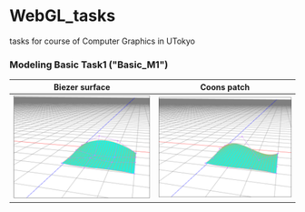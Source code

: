 # WebGL_tasks

tasks for course of Computer Graphics in UTokyo

### Modeling Basic Task1 ("Basic_M1")
Biezer surface     |  Coons patch
:-------------------------:|:-------------------------:
![](https://github.com/YanZhu00/WebGL_tasks/blob/main/screenshots/M1_bezier_surface.png)  |![](https://github.com/YanZhu00/WebGL_tasks/blob/main/screenshots/M1_coons_surface.png)



